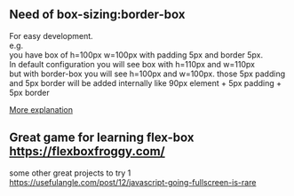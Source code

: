 ## Need of box-sizing:border-box

For easy development.  
e.g.<br>
you have box of h=100px w=100px with padding 5px and border 5px.<br>
In default configuration you will see box with h=110px and w=110px<br>
but with border-box you will see h=100px and w=100px. those 5px padding<br>
and 5px border will be added internally like 90px element + 5px padding + 5px border<br>

[More explanation](https://developer.mozilla.org/en-US/docs/Web/CSS/box-sizing#:~:text=Note%3A%20It%20is%20often%20useful,while%20laying%20out%20your%20content)

## Great game for learning flex-box https://flexboxfroggy.com/

some other great projects to try
1 https://usefulangle.com/post/12/javascript-going-fullscreen-is-rare
